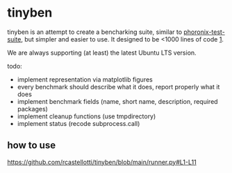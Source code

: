 # tinyben

tinyben is an attempt to create a bencharking suite, similar to [phoronix-test-suite](https://www.phoronix-test-suite.com/), but simpler and easier to use. It designed to be <1000 lines of code [1](https://github.com/geohot/minikeyvalue).

We are always supporting (at least) the latest Ubuntu LTS version.


todo:

+ implement representation via matplotlib figures
+ every benchmark should describe what it does, report properly what it does
+ implement benchmark fields (name, short name, description, required packages)
+ implement cleanup functions (use tmpdirectory)
+ implement status (recode subprocess.call)


## how to use

https://github.com/rcastellotti/tinyben/blob/main/runner.py#L1-L11
